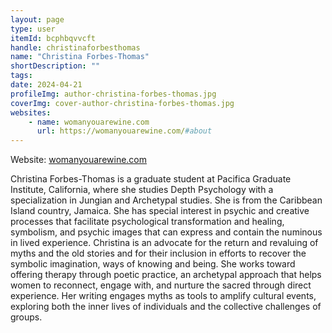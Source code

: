 ```yaml
---
layout: page
type: user
itemId: bcphbqvvcft
handle: christinaforbesthomas
name: "Christina Forbes-Thomas"
shortDescription: ""
tags:
date: 2024-04-21
profileImg: author-christina-forbes-thomas.jpg
coverImg: cover-author-christina-forbes-thomas.jpg
websites:
    - name: womanyouarewine.com
      url: https://womanyouarewine.com/#about
---
```


Website: [womanyouarewine.com](https://womanyouarewine.com/)

Christina Forbes-Thomas is a graduate student at Pacifica Graduate Institute, California, where she studies Depth Psychology with a specialization in Jungian and Archetypal studies. She is from the Caribbean Island country, Jamaica. She has special interest in psychic and creative processes that facilitate psychological transformation and healing, symbolism, and psychic images that can express and contain the numinous in lived experience. Christina is an advocate for the return and revaluing of myths and the old stories and for their inclusion in efforts to recover the symbolic imagination, ways of knowing and being. She works toward offering therapy through poetic practice, an archetypal approach that helps women to reconnect, engage with, and nurture the sacred through direct experience. Her writing engages myths as tools to amplify cultural events, exploring both the inner lives of individuals and the collective challenges of groups.
